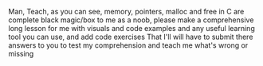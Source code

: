 Man, Teach, as you can see, memory, pointers, malloc and free in C are complete black magic/box to me as a noob, please make a comprehensive long lesson for me with visuals  and code examples and any useful learning tool you can use, and add code exercises That I'll will have to submit there answers to you to test my comprehension and teach me what's wrong or missing
